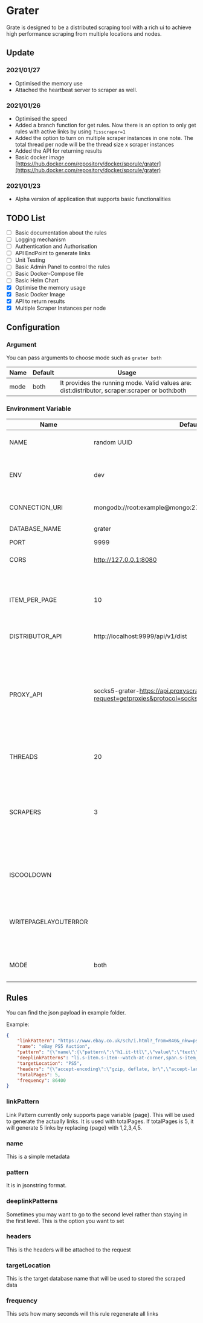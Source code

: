 # Grater

Grate is designed to be a distributed scraping tool with a rich ui to achieve high performance scraping from multiple locations and nodes.


## Update


### 2021/01/27

- Optimised the memory use
- Attached the heartbeat server to scraper as well.

### 2021/01/26

- Optimised the speed
- Added a branch function for get rules. Now there is an option to only get rules with active links by using `?isscraper=1`
- Added the option to turn on multiple scraper instances in one note. The total thread per node will be the thread size x scraper instances
- Added the API for returning results
- Basic docker image [https://hub.docker.com/repository/docker/sporule/grater](https://hub.docker.com/repository/docker/sporule/grater)

### 2021/01/23

- Alpha version of application that supports basic functionalities

## TODO List

- [ ] Basic documentation about the rules
- [ ] Logging mechanism
- [ ] Authentication and Authorisation
- [ ] API EndPoint to generate links
- [ ] Unit Testing
- [ ] Basic Admin Panel to control the rules
- [ ] Basic Docker-Compose file
- [ ] Basic Helm Chart
- [x] Optimise the memory usage
- [x] Basic Docker Image
- [x] API to return results
- [x] Multiple Scraper Instances per node

## Configuration

### Argument

You can pass arguments to choose mode such as `grater both`

| Name | Default | Usage                                                                                          |
| ---- | ------- | ---------------------------------------------------------------------------------------------- |
| mode | both    | It provides the running mode. Valid values are: dist:distributor, scraper:scraper or both:both |


### Environment Variable

| Name                 | Default                                                                                                    | Usage                                                                                                                                                                                 | Type        |
| -------------------- | ---------------------------------------------------------------------------------------------------------- | ------------------------------------------------------------------------------------------------------------------------------------------------------------------------------------- | ----------- |
| NAME                 | random UUID                                                                                                | identify the name of the host                                                                                                                                                         | both        |
| ENV                  | dev                                                                                                        | It will run gin in release mode if it is set to anything other than dev                                                                                                               | both        |
| CONNECTION_URI       | mongodb://root:example@mongo:27017/                                                                        | connection string to the database                                                                                                                                                     | both        |
| DATABASE_NAME        | grater                                                                                                     | name of the database                                                                                                                                                                  | both        |
| PORT                 | 9999                                                                                                       | port of the api                                                                                                                                                                       | distributor |
| CORS                 | http://127.0.0.1:8080                                                                                      | This is the host address for CORS                                                                                                                                                     | distributor |
| ITEM_PER_PAGE        | 10                                                                                                         | Items will be returned per page from API, it means the scraper will get 10 links every time                                                                                           | distributor |
| DISTRIBUTOR_API      | http://localhost:9999/api/v1/dist                                                                          | Address for the distributor                                                                                                                                                           | scraper     |
| PROXY_API            | socks5-grater-https://api.proxyscrape.com/v2/?request=getproxies&protocol=socks5&timeout=10000&country=all | It should be in the format  `http/tcp-grater-<Link>`, The api should return a list of proxies in the format of ip:port. You can leave this empty and it will not use proxy by default | scraper     |
| THREADS              | 20                                                                                                         | The size of threads for signle scraper                                                                                                                                                | scraper     |
| SCRAPERS             | 3                                                                                                          | The number of scrapers in one node. With default setting, the total threads per node will be 3 * 20 = 60. It means 60 threads will be running in parallel.                            | scraper     |
| ISCOOLDOWN           |                                                                                                            | It will have a random cool down time if this variable is not empty.                                                                                                                   | scraper     |
| WRITEPAGELAYOUTERROR |                                                                                                            | It will write the page layout error to a table call `PageLayoutError` if this value is not empty                                                                                      | scraper     |
| MODE                 | both                                                                                                       | Set up the mode to be either `both`, `dist` or `scraper`                                                                                                                                    | both        |


## Rules

You can find the json payload in example folder.

Example:

```json
{
    "linkPattern": "https://www.ebay.co.uk/sch/i.html?_from=R40&_nkw=ps5&_sacat=0&LH_Auction=1&_sop=1&_pgn={page}",
    "name": "eBay PS5 Auction",
    "pattern": "{\"name\":{\"pattern\":\"h1.it-ttl\",\"value\":\"text\"},\"price\":{\"pattern\":\"div.val.vi-price span.notranslate\",\"value\":\"text\",\"postprocess\":{\"replace\":\"£,\"},\"validation\":{\"equation\":\"300 <= value\",\"targetValue\":\"value\"}}}",
    "deeplinkPatterns": "li.s-item.s-item--watch-at-corner,span.s-item__bids.s-item__bidCount,a.s-item__link,removeQueryString,redirect",
    "targetLocation": "PS5",
    "headers": "{\"accept-encoding\":\"gzip, deflate, br\",\"accept-language\":\"en-US,en;q=0.9\",\"referer\":\"https://www.ebay.co.uk/\"}",
    "totalPages": 5,
    "frequency": 86400
}
```

### linkPattern

Link Pattern currently only supports page variable {page}. This will be used to generate the actually links. It is used with totalPages. If totalPages is 5, it will generate 5 links by replacing {page} with 1,2,3,4,5.

### name

This is a simple metadata

### pattern

It is in jsonstring format.

### deeplinkPatterns

Sometimes you may want to go to the second level rather than staying in the first level.  This is the option you want to set

### headers

This is the headers will be attached to the request

### targetLocation

This is the target database name that will be used to stored the scraped data

### frequency

This sets how many seconds will this rule regenerate all links